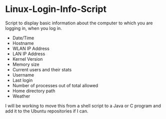 Linux-Login-Info-Script
=======================

Script to display basic information about the computer to which you are logging in, when you log in.

 - Date/Time
 - Hostname
 - WLAN IP Address
 - LAN IP Address
 - Kernel Version
 - Memory size
 - Current users and their stats
 - Username
 - Last login
 - Number of processes out of total allowed
 - Home directory path
 - Weather

I will be working to move this from a shell script to a Java or C program and add it to the Ubuntu repositories if I can.
